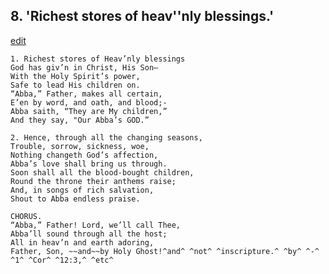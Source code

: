 
## 8.  'Richest stores of heav''nly blessings.'
[edit](https://docs.google.com/document/d/14endpVxkfN0TZ3bI1Oz9MFn2GWO%2DFvmF/edit?mode=html)



    1. Richest stores of Heav’nly blessings 
    God has giv’n in Christ, His Son— 
    With the Holy Spirit’s power,
    Safe to lead His children on. 
    “Abba,” Father, makes all certain, 
    E’en by word, and oath, and blood;- 
    Abba saith, “They are My children,” 
    And they say, "Our Abba’s GOD.”

    2. Hence, through all the changing seasons, 
    Trouble, sorrow, sickness, woe, 
    Nothing changeth God’s affection,
    Abba’s love shall bring us through. 
    Soon shall all the blood-bought children, 
    Round the throne their anthems raise; 
    And, in songs of rich salvation,
    Shout to Abba endless praise.

    CHORUS.
    “Abba,” Father! Lord, we’ll call Thee, 
    Abba’ll sound through all the host;
    All in heav’n and earth adoring,
    Father, Son, ~~and~~by Holy Ghost!^and^ ^not^ ^inscripture.^ ^by^ ^-^ ^1^ ^Cor^ ^12:3,^ ^etc^
